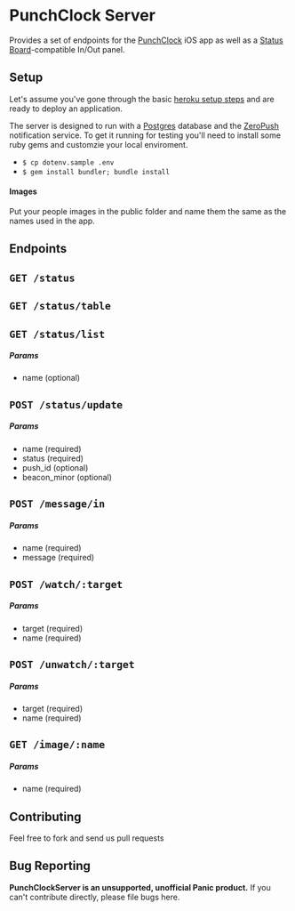 PunchClock Server
=======

Provides a set of endpoints for the [PunchClock](https://github.com/panicinc/PunchClock) iOS app as well as a [Status Board](https://panic.com/statusboard/)-compatible In/Out panel.

Setup
-----

Let's assume you've gone through the basic [heroku setup steps](https://devcenter.heroku.com/articles/quickstart) and are ready to deploy an application.

The server is designed to run with a [Postgres](https://devcenter.heroku.com/articles/heroku-postgresql) database and the [ZeroPush](https://devcenter.heroku.com/articles/zeropush) notification service. To get it running for testing you'll need to install some ruby gems and customzie your local enviroment.

- `$ cp dotenv.sample .env`
- `$ gem install bundler; bundle install`

#### Images
Put your people images in the public folder and name them the same as the names used in the app.

Endpoints
------------

## `GET /status`

## `GET /status/table`

## `GET /status/list`

##### Params
* name (optional)

## `POST /status/update`

##### Params
* name (required)
* status (required)
* push_id (optional)
* beacon_minor (optional)

## `POST /message/in`

##### Params
* name (required)
* message (required)

## `POST /watch/:target`

##### Params
* target (required)
* name (required)

## `POST /unwatch/:target`

##### Params
* target (required)
* name (required)

## `GET /image/:name`

##### Params
* name (required)

Contributing
------------

Feel free to fork and send us pull requests

Bug Reporting
-------------

**PunchClockServer is an unsupported, unofficial Panic product.** If you can't contribute directly, please file bugs here.

